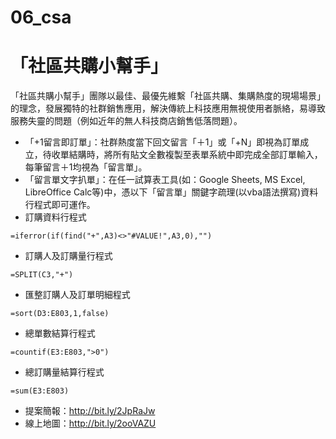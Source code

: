 # 06_csa
# 「社區共購小幫手」

「社區共購小幫手」團隊以最佳、最優先維繫「社區共購、集購熱度的現場場景」的理念，發展獨特的社群銷售應用，解決傳統上科技應用無視使用者脈絡，易導致服務失靈的問題（例如近年的無人科技商店銷售低落問題）。

* 「+1留言即訂單」：社群熱度當下回文留言「＋1」或「+N」即視為訂單成立，待收單結購時，將所有貼文全數複製至表單系統中即完成全部訂單輸入，每筆留言＋1均視為「留言單」。
* 「留言單文字扒單」：在任一試算表工具(如：Google Sheets, MS Excel, LibreOffice Calc等)中，憑以下「留言單」關鍵字疏理(以vba語法撰寫)資料行程式即可運作。
* 訂購資料行程式

```
=iferror(if(find("+",A3)<>"#VALUE!",A3,0),"")
```

* 訂購人及訂購量行程式

```
=SPLIT(C3,"+")
```

* 匯整訂購人及訂單明細程式

```
=sort(D3:E803,1,false)
```

* 總單數結算行程式

```
=countif(E3:E803,">0")
```

* 總訂購量結算行程式

```
=sum(E3:E803)
```

* 提案簡報：http://bit.ly/2JpRaJw
* 線上地圖：http://bit.ly/2ooVAZU
